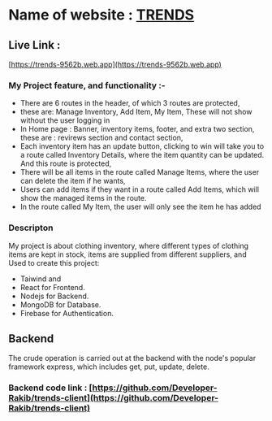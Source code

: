 # Name of website : [TRENDS](https://trends-9562b.web.app) 

## Live Link :
 [https://trends-9562b.web.app](https://trends-9562b.web.app) 

### My Project feature, and functionality :-
-   There are 6 routes in the header, of which 3 routes are protected, 
-   these are: Manage Inventory, Add Item, My Item, These will not show without the user logging in
-   In Home page : Banner, inventory items, footer, and extra two section, these are : revirews section and contact section,
-   Each inventory item has an update button, clicking to win will take you to a route called Inventory Details, where the item quantity can be updated.  And this route is protected,
-   There will be all items in the route called Manage Items, where the user can delete the item if he wants,
-   Users can add items if they want in a route called Add Items, which will show the managed items in the route.
-   In the route called My Item, the user will only see the item he has added

### Descripton 
My project is about clothing inventory, where different types of clothing items are kept in stock, items are supplied from different suppliers,
and Used to create this project: 
- Taiwind and
- React for Frontend.
- Nodejs for Backend.
- MongoDB for Database.
- Firebase for Authentication.

## Backend
The crude operation is carried out at the backend with the node's popular framework express, which includes get, put, update, delete.
### Backend code link :  [https://github.com/Developer-Rakib/trends-client](https://github.com/Developer-Rakib/trends-client)



